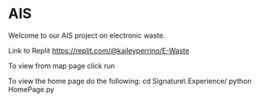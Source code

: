 # AIS

Welcome to our AIS project on electronic waste.


Link to Replit
https://replit.com/@kaileyperrino/E-Waste

To view from map page click run 

To view the home page do the following:
cd Signature\ Experience/
python HomePage.py

